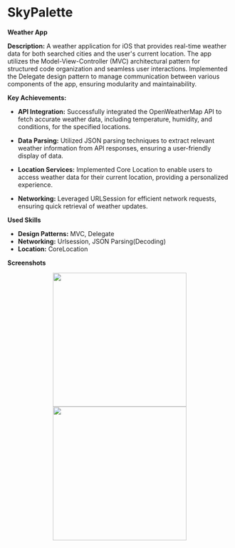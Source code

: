 # SkyPalette

**Weather App**

**Description:**
A weather application for iOS that provides real-time weather data for both searched cities and the user's current location. The app utilizes the Model-View-Controller (MVC) architectural pattern for structured code organization and seamless user interactions. Implemented the Delegate design pattern to manage communication between various components of the app, ensuring modularity and maintainability.

**Key Achievements:**
- **API Integration:** Successfully integrated the OpenWeatherMap API to fetch accurate weather data, including temperature, humidity, and conditions, for the specified locations.
  
- **Data Parsing:** Utilized JSON parsing techniques to extract relevant weather information from API responses, ensuring a user-friendly display of data.

- **Location Services:** Implemented Core Location to enable users to access weather data for their current location, providing a personalized experience.

- **Networking:** Leveraged URLSession for efficient network requests, ensuring quick retrieval of weather updates.


**Used Skills**
- **Design Patterns:** MVC, Delegate
- **Networking:** Urlsession, JSON Parsing(Decoding)
- **Location:** CoreLocation





**Screenshots**
<p align="center">
    <img src="https://github.com/el-karamany/SkyPalette/assets/75332083/00ead7cf-a799-419d-819e-5a3829e260fa" width="300"  hspace="20" >
    <img src="https://github.com/el-karamany/SkyPalette/assets/75332083/923ac5ee-dc23-48d5-8c06-1232378bd6d1" width="300" hspace="20" >
</p>
